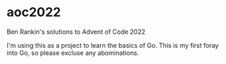 # aoc2022
Ben Rankin's solutions to Advent of Code 2022

I'm using this as a project to learn the basics of Go. This is my first foray into Go, so please excluse any abominations.
